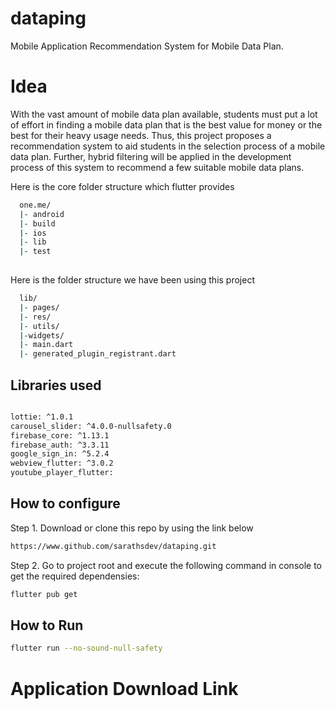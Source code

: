 # dataping
Mobile Application Recommendation System for Mobile Data Plan.

# Idea 
With the vast amount of mobile data plan available, students must put a lot
of effort in finding a mobile data plan that is the best value for money or
the best for their heavy usage needs. Thus, this project proposes a recommendation
system to aid students in the selection process of a mobile data
plan. Further, hybrid filtering will be applied in the development process of
this system to recommend a few suitable mobile data plans.


 Here is the core folder structure  which flutter provides

```bash
  one.me/
  |- android
  |- build
  |- ios
  |- lib
  |- test
  
```
Here is the folder structure we have been using this project

```bash
  lib/
  |- pages/
  |- res/
  |- utils/
  |-widgets/
  |- main.dart
  |- generated_plugin_registrant.dart
```
## Libraries used
```bash

lottie: ^1.0.1
carousel_slider: ^4.0.0-nullsafety.0
firebase_core: ^1.13.1
firebase_auth: ^3.3.11
google_sign_in: ^5.2.4
webview_flutter: ^3.0.2
youtube_player_flutter:
```
## How to configure

Step 1. Download or clone this repo by using the link below
```bash
https://www.github.com/sarathsdev/dataping.git
```
Step 2. Go to project root and execute the following command in console to get the required dependensies:
```bash
flutter pub get
```

## How to Run
```bash
flutter run --no-sound-null-safety
```
# Application Download Link
```

```
